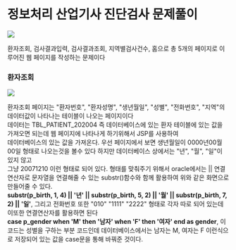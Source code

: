<h1>정보처리 산업기사 진단검사 문제풀이</h1>
<img src = "https://github.com/user-attachments/assets/05b82daf-27aa-4eeb-84b6-494611ef0e98"/>

<p>
  환자조회, 검사결과입력, 검사결과조회, 지역별검사건수, 홈으로 총 5개의 페이지로 이루어진 웹 페이지를 작성하는 문제이다
</p>
<h3>환자조회</h3>
<img src = "https://github.com/user-attachments/assets/f98957b3-b945-4cee-85d5-5428c27cbaba"/>
<p>
  환자조회 페이지는 "환자번호", "환자성명", "생년월일", "성별", "전화번호", "지역"의 데이터값이 나타나는 테이블이 나오는 페이지이다<br>
  데이터는 TBL_PATIENT_202004 즉 데이터베이스에 있는 환자 테이블에 있는 값을 가져오면 되는데 웹 페이지에 나타나게 하기위해서 JSP를 사용하여<br>
  데이터베이스의 있는 값을 가져온다. 우선 페이지에서 보면 생년월일이 0000년00월00일 형태로 나오는것을 볼수 있다 하지만 데이터베이스 상에서는 "년", "월", "일"이 있지 않고 <br>
  그냥 20071210 이런 형태로 되어 있다. 형태를 맞춰주기 위해서 oracle에서는 || 연결 연산자로 문자열을 연결해줄 수 있는 substr()함수와 함께 활용하여 위와 같은 화면으로 만들어줄 수 있다.<br>
  <strong>substr(p_birth, 1, 4) || '년' || substr(p_birth, 5, 2) || '월' || substr(p_birth, 7, 2) || '일'</strong>, 그리고 전화번호 또한 "010" "1111" "2222" 형태로 각자 따로 되어 있는데 이또한 연결연산자를 활용하면 된다<br>
  <strong>case p_gender when 'M' then '남자' when 'F' then '여자' end as gender</strong>, 이 코드는 성별을 구하는 부분 코드인데 데이터베이스에서는 남자는 M, 여자는 F 이런식으로 저장되어 있는 값을 case문을 통해 바꿔준 것이다.<br>
  
</p>
